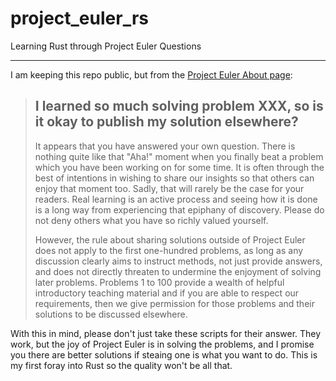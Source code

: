 # project_euler_rs
Learning Rust through Project Euler Questions

----

I am keeping this repo public, but from the [Project Euler About page](https://projecteuler.net/about):

> ## I learned so much solving problem XXX, so is it okay to publish my solution elsewhere?    
> It appears that you have answered your own question. There is nothing quite like that "Aha!" moment when you finally beat a problem which you have been working on for some time. It is often through the best of intentions in wishing to share our insights so that others can enjoy that moment too. Sadly, that will rarely be the case for your readers. Real learning is an active process and seeing how it is done is a long way from experiencing that epiphany of discovery. Please do not deny others what you have so richly valued yourself.
> 
> However, the rule about sharing solutions outside of Project Euler does not apply to the first one-hundred problems, as long as any discussion clearly aims to instruct methods, not just provide answers, and does not directly threaten to undermine the enjoyment of solving later problems. Problems 1 to 100 provide a wealth of helpful introductory teaching material and if you are able to respect our requirements, then we give permission for those problems and their solutions to be discussed elsewhere.

With this in mind, please don't just take these scripts for their answer. They work, but the joy of Project Euler is in solving the problems, and I promise you there are better solutions if steaing one is what you want to do. This is my first foray into Rust so the quality won't be all that.
